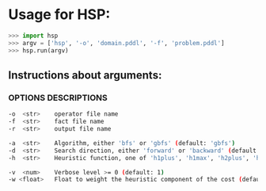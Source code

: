 # Usage for HSP: 
```python
>>> import hsp
>>> argv = ['hsp', '-o', 'domain.pddl', '-f', 'problem.pddl']
>>> hsp.run(argv)
```

## Instructions about arguments:

### OPTIONS   DESCRIPTIONS
```bash
-o  <str>    operator file name
-f  <str>    fact file name
-r  <str>    output file name

-a  <str>    Algorithm, either 'bfs' or 'gbfs' (default: 'gbfs')
-d  <str>    Search direction, either 'forward' or 'backward' (default: 'backward')
-h  <str>    Heuristic function, one of 'h1plus', 'h1max', 'h2plus', 'h2max' (default: 'h1plus')

-v  <num>    Verbose level >= 0 (default: 1)
-w <float>   Float to weight the heuristic component of the cost (default: 5.0)
```
